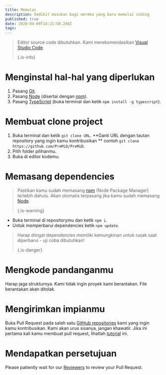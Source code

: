 ```yaml
---
title: Memulai
description: Sedikit masukan bagi mereka yang baru memulai coding
published: true
date: 2020-04-09T14:21:58.246Z
tags:
---
```


> Editor source code dibutuhkan. Kami merekomendasikan [Visual Studio Code](https://code.visualstudio.com/). 
> 
> {.is-info}

# Menginstal hal-hal yang diperlukan
1. Pasang [Git](https://git-scm.com/).
2. Pasang [Node](https://nodejs.org/en/) (disertai dengan [npm](https://www.npmjs.com/)).
3. Pasang [TypeScript](https://www.typescriptlang.org/index.html#download-links) (buka terminal dan ketik `npm install -g typescript`).

# Membuat clone project
1. Buka terminal dan ketik `git clone URL`. **Ganti URL dengan tautan repository yang ingin kamu kontribusikan ** contoh `git clone https://github.com/PreMiD/PreMiD`.
2. Pilih folder pilihanmu.
3. Buka di editor kodemu.

# Memasang dependencies
> Pastikan kamu sudah memasang [npm](https://www.npmjs.com/) (Node Package Manager) terlebih dahulu. Akan otomatis terpasang jika kamu sudah memasang [Node](https://nodejs.org/en/). 
> 
> {.is-warning}

- Buka terminal di repositorymu dan ketik `npm i`.
- Untuk memperbarui dependencies ketik `npm update`.

> Harap diingat dependencies memiliki kemungkinan untuk rusak saat diperbarui - uji coba dibutuhkan! 
> 
> {.is-danger}

# Mengkode pandanganmu
Harap jaga strukturnya. Kami tidak ingin proyek kami berantakan. File berantakan akan ditolak.

# Mengirimkan impianmu
Buka Pull Request pada salah satu [GitHub repositories](https://github.com/PreMiD/) kami yang ingin kamu kontribusikan. Kami akan urus sisanya, jangan khawatir. Jika ini pertama kali kamu membuat pull request, lihatlah [tutorial](https://help.github.com/en/articles/creating-a-pull-request) ini.

# Mendapatkan persetujuan
Please patiently wait for our [Reviewers](https://docs.premid.app/en/dev/presence/guidelines#presence-reviewers) to review your Pull Request.
